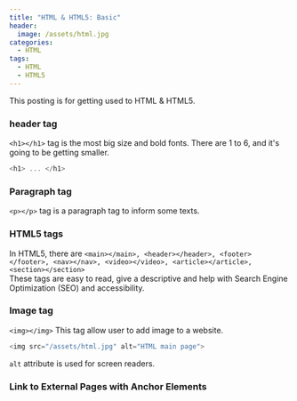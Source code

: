 ```yaml
---
title: "HTML & HTML5: Basic"
header:
  image: /assets/html.jpg
categories:
  - HTML
tags:
  - HTML
  - HTML5
---
```


This posting is for getting used to HTML & HTML5.

### header tag

`<h1></h1>` tag is the most big size and bold fonts. There are 1 to 6, and it's going to be getting smaller.

```js
<h1> ... </h1>
```

### Paragraph tag

`<p></p>` tag is a paragraph tag to inform some texts.

### HTML5 tags

In HTML5, there are `<main></main>, <header></header>, <footer></footer>, <nav></nav>, <video></video>, <article></article>, <section></section>`  
These tags are easy to read, give a descriptive and help with Search Engine Optimization (SEO) and accessibility.

### Image tag

`<img></img>` This tag allow user to add image to a website.

```js
<img src="/assets/html.jpg" alt="HTML main page">
```

`alt` attribute is used for screen readers.

### Link to External Pages with Anchor Elements
